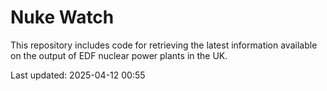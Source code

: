 # Nuke Watch

This repository includes code for retrieving the latest information available on the output of EDF nuclear power plants in the UK.

Last updated: 2025-04-12 00:55